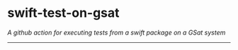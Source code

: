 swift-test-on-gsat
============
*A github action for executing tests from a swift package on a GSat system*

---
